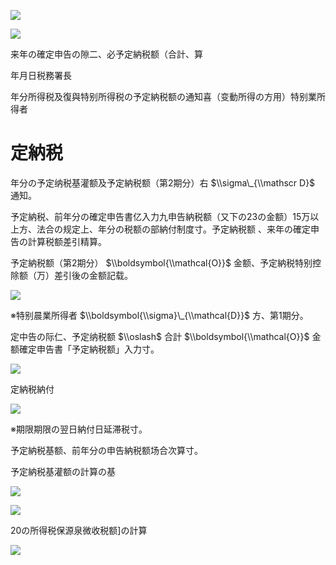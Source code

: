 ![](https://www.nta.go.jp/tmp/f9504773-4b7c-42e9-8ff8-68f378a007e2/images/38854248b6acfef730165df43d0af6562acf9da44f58541c8391febbc98f588b.jpg)

![](https://www.nta.go.jp/tmp/f9504773-4b7c-42e9-8ff8-68f378a007e2/images/68fb8e5833fbe8b33d137ce2bcfa6767935044a5bbc700c6ad51c31176cadd5c.jpg)

来年の確定申告の隙二、必予定納税额（合計、算

年月日税務署長

年分所得税及復與特别所得税の予定納税额の通知喜（变動所得の方用）特别業所得者

# 定納税

年分の予定纳税基灌额及予定納税额（第2期分）右 $\\sigma\_{\\mathscr D}$ 通知。

予定納税、前年分の確定申告書亿入力九申告納税额（又下の23の金额）15万以上方、法合の规定上、年分の税额の部納付制度寸。予定納税额 、来年の確定申告の計算税额差引精算。

予定納税额（第2期分） $\\boldsymbol{\\mathcal{O}}$ 金额、予定納税特别控除额（万）差引後の金额記载。

![](https://www.nta.go.jp/tmp/f9504773-4b7c-42e9-8ff8-68f378a007e2/images/6eacdef84933acd7b21719138397edc602e3c78d7837c3db7fdc70512a244872.jpg)

※特别晨業所得者 $\\boldsymbol{\\sigma}\_{\\mathcal{D}}$ 方、第1期分。

定中告の际仁、予定纳税额 $\\oslash$ 合計 $\\boldsymbol{\\mathcal{O}}$ 金额確定申告書「予定納税额」入力寸。

![](https://www.nta.go.jp/tmp/f9504773-4b7c-42e9-8ff8-68f378a007e2/images/66d2590e708b33044e92e5286edd75dcf187c54bd08862bf8af2f45685b72baf.jpg)

定納税納付

![](https://www.nta.go.jp/tmp/f9504773-4b7c-42e9-8ff8-68f378a007e2/images/e11fde6712790591daf62fecf58da7a661530f16e68f2c8fdfe62abaac14ac0d.jpg)

※期限期限の翌日納付日延滞税寸。

予定納税基额、前年分の申告納税额场合次算寸。

予定納税基灌额の計算の基

![](https://www.nta.go.jp/tmp/f9504773-4b7c-42e9-8ff8-68f378a007e2/images/9bd674710e1af9216714c53390bb0edebdbe2dd62e1c236dca9b2f540945a959.jpg)

![](https://www.nta.go.jp/tmp/f9504773-4b7c-42e9-8ff8-68f378a007e2/images/20b5d1d791cdcc2575210fb387ad7d9f39178b0ecab9d12ef09b24655e830b8b.jpg)

20の所得税保源泉微收税额\]の計算

![](https://www.nta.go.jp/tmp/f9504773-4b7c-42e9-8ff8-68f378a007e2/images/90613c0e07855c08b6b6bed246957b84fb7f02c7f3d936547237aaabdd8158bd.jpg)